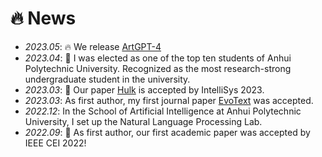 # 🔥 News
- *2023.05*: 🔥 We release [ArtGPT-4](https://huggingface.co/Tyrannosaurus/ArtGPT-4)
- *2023.04*: 🎉 I was elected as one of the top ten students of Anhui Polytechnic University. Recognized as the most research-strong undergraduate student in the university.
- *2023.03*: 🎉 Our paper [Hulk](https://arxiv.org/abs/2302.13741) is accepted by IntelliSys 2023.
- *2023.03*: As first author, my first journal paper [EvoText](https://www.mdpi.com/2076-3417/13/8/4758) was accepted.
- *2022.12*: In the School of Artificial Intelligence at Anhui Polytechnic University, I set up the Natural Language Processing Lab.
- *2022.09*: 🎉 As first author, our first academic paper was accepted by IEEE CEI 2022!

